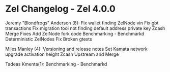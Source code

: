 Zel Changelog - Zel 4.0.0
===============

Jeremy "Blondfrogs" Anderson (8):
      Fix wallet finding ZelNode vin
      Fix gbt transactions
      Fix migration tool not finding default address private key
      Zcash Merge Fixes
      Add ZelNode fork code
      Benchmarking - Benchmarkd
      Deterministic ZelNodes
      Fix Broken gtests

Miles Manley (4):
      Versioning and release notes
      Set Kamata network upgrade activation height
      Zcash Upstream and Merge

Tadeas Kmenta(1):
      Benchmarking - Benchmarkd
